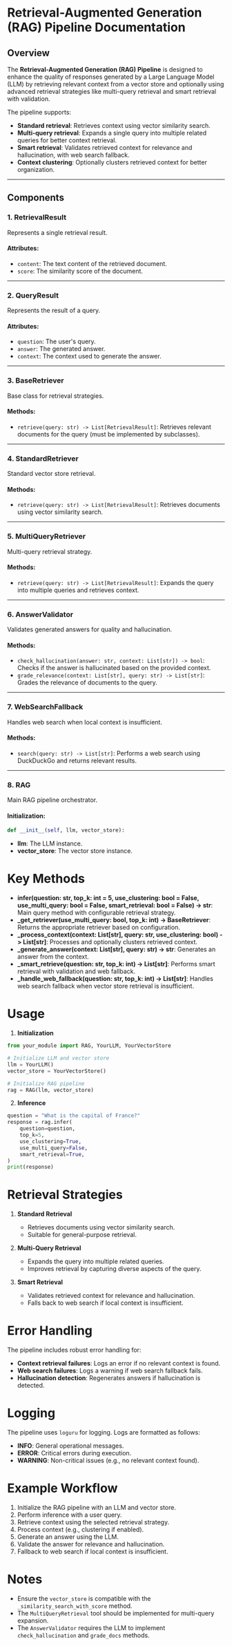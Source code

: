 # Retrieval-Augmented Generation (RAG) Pipeline Documentation

## Overview

The **Retrieval-Augmented Generation (RAG) Pipeline** is designed to enhance the quality of responses generated by a Large Language Model (LLM) by retrieving relevant context from a vector store and optionally using advanced retrieval strategies like multi-query retrieval and smart retrieval with validation.

The pipeline supports:

- **Standard retrieval**: Retrieves context using vector similarity search.
- **Multi-query retrieval**: Expands a single query into multiple related queries for better context retrieval.
- **Smart retrieval**: Validates retrieved context for relevance and hallucination, with web search fallback.
- **Context clustering**: Optionally clusters retrieved context for better organization.

---

## Components

### 1. **RetrievalResult**

Represents a single retrieval result.

#### Attributes:

- `content`: The text content of the retrieved document.
- `score`: The similarity score of the document.

---

### 2. **QueryResult**

Represents the result of a query.

#### Attributes:

- `question`: The user's query.
- `answer`: The generated answer.
- `context`: The context used to generate the answer.

---

### 3. **BaseRetriever**

Base class for retrieval strategies.

#### Methods:

- `retrieve(query: str) -> List[RetrievalResult]`: Retrieves relevant documents for the query (must be implemented by subclasses).

---

### 4. **StandardRetriever**

Standard vector store retrieval.

#### Methods:

- `retrieve(query: str) -> List[RetrievalResult]`: Retrieves documents using vector similarity search.

---

### 5. **MultiQueryRetriever**

Multi-query retrieval strategy.

#### Methods:

- `retrieve(query: str) -> List[RetrievalResult]`: Expands the query into multiple queries and retrieves context.

---

### 6. **AnswerValidator**

Validates generated answers for quality and hallucination.

#### Methods:

- `check_hallucination(answer: str, context: List[str]) -> bool`: Checks if the answer is hallucinated based on the provided context.
- `grade_relevance(context: List[str], query: str) -> List[str]`: Grades the relevance of documents to the query.

---

### 7. **WebSearchFallback**

Handles web search when local context is insufficient.

#### Methods:

- `search(query: str) -> List[str]`: Performs a web search using DuckDuckGo and returns relevant results.

---

### 8. **RAG**

Main RAG pipeline orchestrator.

#### Initialization:

```python
def __init__(self, llm, vector_store):
```

- **llm**: The LLM instance.
- **vector_store**: The vector store instance.

# Key Methods

- **infer(question: str, top_k: int = 5, use_clustering: bool = False, use_multi_query: bool = False, smart_retrieval: bool = False) -> str**: Main query method with configurable retrieval strategy.
- **\_get_retriever(use_multi_query: bool, top_k: int) -> BaseRetriever**: Returns the appropriate retriever based on configuration.
- **\_process_context(context: List[str], query: str, use_clustering: bool) -> List[str]**: Processes and optionally clusters retrieved context.
- **\_generate_answer(context: List[str], query: str) -> str**: Generates an answer from the context.
- **\_smart_retrieve(question: str, top_k: int) -> List[str]**: Performs smart retrieval with validation and web fallback.
- **\_handle_web_fallback(question: str, top_k: int) -> List[str]**: Handles web search fallback when vector store retrieval is insufficient.

# Usage

1. **Initialization**

```python
from your_module import RAG, YourLLM, YourVectorStore

# Initialize LLM and vector store
llm = YourLLM()
vector_store = YourVectorStore()

# Initialize RAG pipeline
rag = RAG(llm, vector_store)
```

2. **Inference**

```python
question = "What is the capital of France?"
response = rag.infer(
    question=question,
    top_k=5,
    use_clustering=True,
    use_multi_query=False,
    smart_retrieval=True,
)
print(response)
```

# Retrieval Strategies

1. **Standard Retrieval**

   - Retrieves documents using vector similarity search.
   - Suitable for general-purpose retrieval.

2. **Multi-Query Retrieval**

   - Expands the query into multiple related queries.
   - Improves retrieval by capturing diverse aspects of the query.

3. **Smart Retrieval**
   - Validates retrieved context for relevance and hallucination.
   - Falls back to web search if local context is insufficient.

# Error Handling

The pipeline includes robust error handling for:

- **Context retrieval failures**: Logs an error if no relevant context is found.
- **Web search failures**: Logs a warning if web search fallback fails.
- **Hallucination detection**: Regenerates answers if hallucination is detected.

# Logging

The pipeline uses `loguru` for logging. Logs are formatted as follows:

- **INFO**: General operational messages.
- **ERROR**: Critical errors during execution.
- **WARNING**: Non-critical issues (e.g., no relevant context found).

# Example Workflow

1. Initialize the RAG pipeline with an LLM and vector store.
2. Perform inference with a user query.
3. Retrieve context using the selected retrieval strategy.
4. Process context (e.g., clustering if enabled).
5. Generate an answer using the LLM.
6. Validate the answer for relevance and hallucination.
7. Fallback to web search if local context is insufficient.

# Notes

- Ensure the `vector_store` is compatible with the `_similarity_search_with_score` method.
- The `MultiQueryRetrieval` tool should be implemented for multi-query expansion.
- The `AnswerValidator` requires the LLM to implement `check_hallucination` and `grade_docs` methods.
